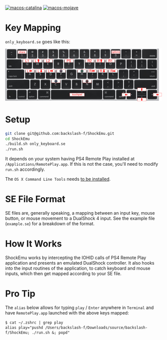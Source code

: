 [![macos-catalina](https://img.shields.io/badge/macos-catalina-brightgreen.svg)](https://www.apple.com/macos/catalina-preview)
[![macos-mojave](https://img.shields.io/badge/macos-mojave-brightgreen.svg)](https://www.apple.com/lae/macos/mojave)

# Key Mapping
`only_keyboard.se` goes like this:

![Key Mapping](https://github.com/backslash-f/ShockEmu/blob/master/KeyMapping.png)

# Setup
```zsh
git clone git@github.com:backslash-f/ShockEmu.git
cd ShockEmu
./build.sh only_keyboard.se
./run.sh
```

It depends on your system having PS4 Remote Play installed at `/Applications/RemotePlay.app`. If this is not the case, you'll need to modify `run.sh` accordingly.

The `OS X Command Line Tools` needs [to be installed](https://stackoverflow.com/a/53078282/584548).

# SE File Format
SE files are, generally speaking, a mapping between an input key, mouse button, or mouse movement to a DualShock 4 input. See the example file (`example.se`) for a breakdown of the format.

# How It Works
ShockEmu works by intercepting the IOHID calls of PS4 Remote Play application and presents an emulated DualShock controller. It also hooks into the input routines of the application, to catch keyboard and mouse inputs, which then get mapped according to your SE file.

# Pro Tip
The `alias` below allows for typing `play` / `Enter` anywhere in `Terminal` and have `RemotePlay.app` launched with the above keys mapped:
```
$ cat ~/.zshrc | grep play
alias play="pushd /Users/backslash-f/Downloads/source/backslash-f/ShockEmu; ./run.sh &; popd"
